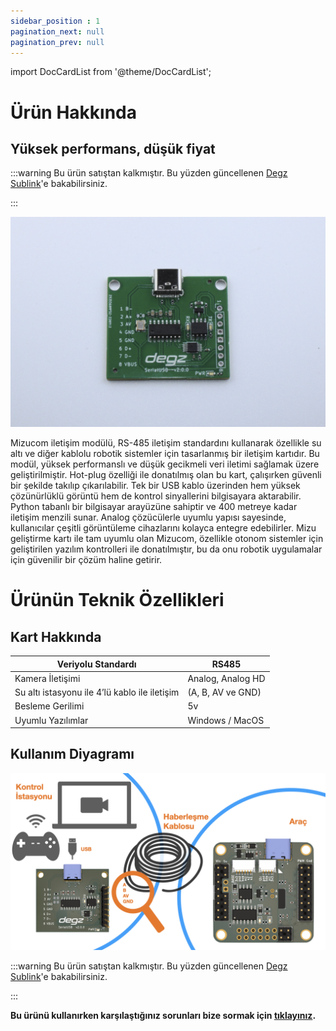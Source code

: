 ```yaml
---
sidebar_position : 1
pagination_next: null
pagination_prev: null
---
```


import DocCardList from '@theme/DocCardList';

# Ürün Hakkında

## Yüksek performans, düşük fiyat


:::warning
Bu ürün satıştan kalkmıştır. Bu yüzden güncellenen [Degz Sublink](https://degzrobotics.com/product/iletisim-karti-degz-sublink/)'e bakabilirsiniz.  

:::

![Mizucom iletişim Modülü](./image/serialusb3-Buyuk.jpg)

Mizucom iletişim modülü, RS-485 iletişim standardını kullanarak özellikle su altı ve diğer kablolu robotik sistemler için tasarlanmış bir iletişim kartıdır. Bu modül, yüksek performanslı ve düşük gecikmeli veri iletimi sağlamak üzere geliştirilmiştir. Hot-plug özelliği ile donatılmış olan bu kart, çalışırken güvenli bir şekilde takılıp çıkarılabilir. Tek bir USB kablo üzerinden hem yüksek çözünürlüklü görüntü hem de kontrol sinyallerini bilgisayara aktarabilir. Python tabanlı bir bilgisayar arayüzüne sahiptir ve 400 metreye kadar iletişim menzili sunar. Analog çözücülerle uyumlu yapısı sayesinde, kullanıcılar çeşitli görüntüleme cihazlarını kolayca entegre edebilirler. Mizu geliştirme kartı ile tam uyumlu olan Mizucom, özellikle otonom sistemler için geliştirilen yazılım kontrolleri ile donatılmıştır, bu da onu robotik uygulamalar için güvenilir bir çözüm haline getirir.

# Ürünün Teknik Özellikleri

## Kart Hakkında

| Veriyolu Standardı                             | RS485             |
|------------------------------------------------|-------------------|
| Kamera İletişimi                               | Analog, Analog HD |
| Su altı istasyonu ile 4’lü kablo ile iletişim  | (A, B, AV ve GND) |
| Besleme Gerilimi                               | 5v                |
| Uyumlu Yazılımlar                              | Windows / MacOS   |



## Kullanım Diyagramı

![Kullanım Diagramı](./image/Sublink-L-Diagram-Datasheet.jpeg)

:::warning
Bu ürün satıştan kalkmıştır. Bu yüzden güncellenen [Degz Sublink](https://degzrobotics.com/product/iletisim-karti-degz-sublink/)'e bakabilirsiniz.  

:::


**Bu ürünü kullanırken karşılaştığınız  sorunları  bize sormak için  [tıklayınız](https://forum.degzrobotics.com/).**  